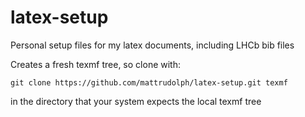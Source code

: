 # latex-setup
Personal setup files for my latex documents, including LHCb bib files

Creates a fresh texmf tree, so clone with:

    git clone https://github.com/mattrudolph/latex-setup.git texmf

in the directory that your system expects the local texmf tree
